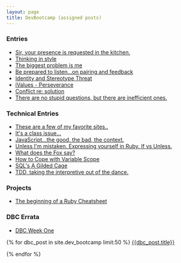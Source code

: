 ```yaml
---
layout: page
title: DevBootcamp (assigned posts)
---
```



### Entries

*   [Sir, your presence is requested in the kitchen.](../c1-chefs-kitchen)
*   [Thinking in style](../c2-learning-style)
*   [The biggest problem is me](../c3-the_biggest_problem_is_me)
*   [Be prepared to listen...on pairing and feedback](../week5_cultural)
*   [Identity and Stereotype Threat](../week6_cultural)
*   [iValues - Perseverance](../week7_cultural)
*   [Conflict re: solution](../week8_cultural)
*   [There are no stupid questions, but there are inefficient ones.](../week9_cultural)

### Technical Entries

*   [These are a few of my favorite sites..](../t1-compare-websites)
*   [It's a class issue...](../week2_technical)
*   [JavaScript...the good, the bad, the context.](../week3_technical)
*   [Unless I'm mistaken. Expressing yourself in Ruby. If vs Unless.](../week4_technical)
*   [What does the Fox say?](../week5_technical)
*   [How to Cope with Variable Scope](../week6_technical)
*   [SQL's A Gilded Cage](../week7_technical)
*   [TDD, taking the interpretive out of the dance.](../week8_technical)

### Projects

*   [The beginning of a Ruby Cheatsheet](../cheatsheet)


### DBC Errata

*   [DBC Week One](../dbc_week_1)

{% for dbc_post in site.dev_bootcamp limit:50 %}
  [{{dbc_post.title}}]({{dbc_post.url}})

{% endfor %}